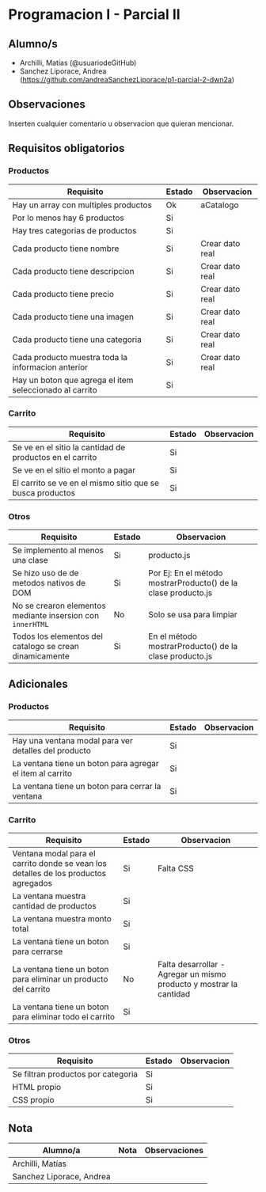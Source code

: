 # Programacion I - Parcial II

## Alumno/s

- Archilli, Matías (@usuariodeGitHub)
- Sanchez Liporace, Andrea (https://github.com/andreaSanchezLiporace/p1-parcial-2-dwn2a)

## Observaciones

Inserten cualquier comentario u observacion que quieran mencionar.

## Requisitos obligatorios

### Productos

| Requisito | Estado | Observacion |
| --- | --- | --- |
| Hay un array con multiples productos | Ok | aCatalogo
| Por lo menos hay 6 productos | Si |
| Hay tres categorias de productos | Si |
| Cada producto tiene nombre | Si | Crear dato real
| Cada producto tiene descripcion | Si | Crear dato real
| Cada producto tiene precio | Si | Crear dato real
| Cada producto tiene una imagen | Si | Crear dato real
| Cada producto tiene una categoria | Si | Crear dato real
| Cada producto muestra toda la informacion anterior | Si | Crear dato real
| Hay un boton que agrega el item seleccionado al carrito | Si | 

### Carrito

| Requisito | Estado | Observacion |
| --- | --- | --- |
| Se ve en el sitio la cantidad de productos en el carrito | Si |
| Se ve en el sitio el monto a pagar | Si | 
| El carrito se ve en el mismo sitio que se busca productos | Si | 

### Otros

| Requisito | Estado | Observacion |
| --- | --- | --- |
| Se implemento al menos una clase | Si | producto.js
| Se hizo uso de de metodos nativos de DOM | Si | Por Ej: En el método mostrarProducto() de la clase producto.js
| No se crearon elementos mediante insersion con `innerHTML` | No | Solo se usa para limpiar 
| Todos los elementos del catalogo se crean dinamicamente | Si | En el método mostrarProducto() de la clase producto.js

## Adicionales

### Productos

| Requisito | Estado | Observacion |
| --- | --- | --- |
| Hay una ventana modal para ver detalles del producto | Si | 
| La ventana tiene un boton para agregar el item al carrito | Si | 
| La ventana tiene un boton para cerrar la ventana | Si | 

### Carrito

| Requisito | Estado | Observacion |
| --- | --- | --- |
| Ventana modal para el carrito donde se vean los detalles de los productos agregados | Si | Falta CSS
| La ventana muestra cantidad de productos | Si |
| La ventana muestra monto total | Si | 
| La ventana tiene un boton para cerrarse | Si | 
| La ventana tiene un boton para eliminar un producto del carrito | No | Falta desarrollar - Agregar un mismo producto y mostrar la cantidad
| La ventana tiene un boton para eliminar todo el carrito | Si | 

### Otros

| Requisito | Estado | Observacion |
| --- | --- | --- |
| Se filtran productos por categoria | Si | 
| HTML propio | Si | 
| CSS propio | Si | 

## Nota

| Alumno/a | Nota | Observaciones |
| --- | --- | --- |
| Archilli, Matías | | |
| Sanchez Liporace, Andrea | | | 